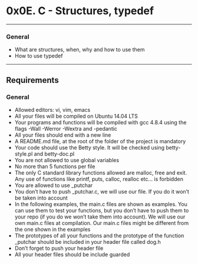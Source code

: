 # 0x0E. C - Structures, typedef
---
### General

* What are structures, when, why and how to use them
* How to use typedef
---
## Requirements
### General

 * Allowed editors: vi, vim, emacs
 * All your files will be compiled on Ubuntu 14.04 LTS
 * Your programs and functions will be compiled with gcc 4.8.4 using the flags -Wall -Werror -Wextra and -pedantic
 * All your files should end with a new line
 * A README.md file, at the root of the folder of the project is mandatory
 * Your code should use the Betty style. It will be checked using betty-style.pl and betty-doc.pl
 * You are not allowed to use global variables
 * No more than 5 functions per file
 * The only C standard library functions allowed are malloc, free and exit. Any use of functions like printf, puts, calloc, realloc etc… is forbidden
 * You are allowed to use _putchar
 * You don’t have to push _putchar.c, we will use our file. If you do it won’t be taken into account
 * In the following examples, the main.c files are shown as examples. You can use them to test your functions, but you don’t have to push them to your repo (if you do we won’t take them into account). We will use our own main.c files at compilation. Our main.c files might be different from the one shown in the examples
 * The prototypes of all your functions and the prototype of the function _putchar should be included in your header file called dog.h
 * Don’t forget to push your header file
 * All your header files should be include guarded
